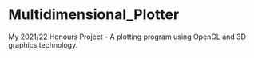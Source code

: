 # Multidimensional_Plotter
My 2021/22 Honours Project - A plotting program using OpenGL and 3D graphics technology.
